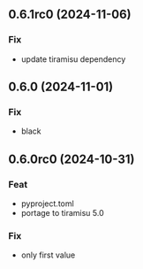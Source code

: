 ## 0.6.1rc0 (2024-11-06)

### Fix

- update tiramisu dependency

## 0.6.0 (2024-11-01)

### Fix

- black

## 0.6.0rc0 (2024-10-31)

### Feat

- pyproject.toml
- portage to tiramisu 5.0

### Fix

- only first value
